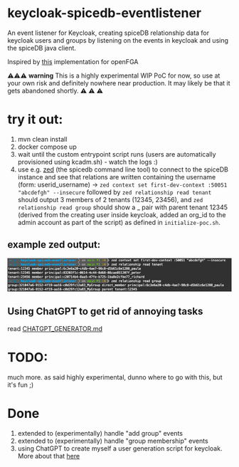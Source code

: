 # keycloak-spicedb-eventlistener
An event listener for Keycloak, creating spiceDB relationship data for keycloak users and groups by listening on the events in keycloak and using the spiceDB java client.

Inspired by [this](https://github.com/embesozzi/keycloak-openfga-event-listener) implementation for openFGA

:warning::warning::warning:
**warning** 
This is a highly experimental WIP PoC for now, so use at your own risk and definitely nowhere near production. It may likely be that it gets abandoned shortly. :warning: :warning: :warning:


# try it out:

1) mvn clean install
2) docker compose up
3) wait until the custom entrypoint script runs (users are automatically provisioned using kcadm.sh) - watch the logs :)
3) use e.g. [zed](https://github.com/authzed/zed) (the spicedb command line tool) to connect to the spiceDB instance and see that relations are written containing the username (form: userid_username) -> `zed context set first-dev-context :50051 "abcdefgh" --insecure` followed by `zed relationship read tenant` should output 3 members of 2 tenants (12345, 23456), and `zed relationship read group` should show a <groupId>_<name> pair with parent tenant 12345 (derived from the creating user inside keycloak, added an org_id to the admin account as part of the script) as defined in `initialize-poc.sh`.
## example zed output:
![example zed output using the commands](https://github.com/DGuhr/keycloak-spicedb-eventlistener/blob/main/assets/zed_example_output.png?raw=true)

## Using ChatGPT to get rid of annoying tasks
read [CHATGPT_GENERATOR.md](https://github.com/DGuhr/keycloak-spicedb-eventlistener/blob/main/CHATGPT_GENERATOR.md)
# TODO:
much more. as said highly experimental, dunno where to go with this, but it's fun ;)

# Done
1) extended to (experimentally) handle "add group" events
2) extended to (experimentally) handle "group membership" events
3) using ChatGPT to create myself a user generation script for keycloak. More about that [here](https://github.com/DGuhr/keycloak-spicedb-eventlistener/blob/main/CHATGPT_GENERATOR.md)